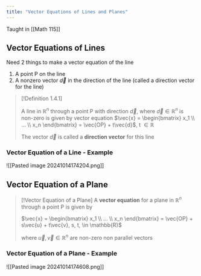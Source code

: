 ```yaml
---
title: "Vector Equations of Lines and Planes"
---
```


Taught in [[Math 115]]

## Vector Equations of Lines

Need 2 things to make a vector equation of the line

1. A point P on the line
2. A nonzero vector $\vec{d}$ in the direction of the line (called a direction vector for the line)

> [!Definition 1.4.1]
> 
> A line in $\mathbb{R}^n$ through a point P with direction $\vec{d}$, where $\vec{d} \in \mathbb{R}^n$ is non-zero is given by vector equation
> $\vec{x} = \begin{bmatrix} x_1 \\ ... \\ x_n \end{bmatrix} = \vec{OP} + t\vec{d}$, t $\in \mathbb{R}$
> 
> The vector $\vec{d}$ is called a **direction vector** for this line

### Vector Equation of a Line - Example

![[Pasted image 20241014174204.png]]

## Vector Equation of a Plane

> [!Vector Equation of a Plane]
> A **vector equation** for a plane in $\mathbb{R}^n$ through a point P is given by
> 
> $\vec{x} = \begin{bmatrix} x_1 \\ ... \\ x_n \end{bmatrix} = \vec{OP} + s\vec{u} + t\vec{v}, s, t, \in \mathbb{R}$
>
> where $\vec{u}, \vec{v} \in \mathbb{R}^n$ are non-zero non parallel vectors



### Vector Equation of a Plane - Example

![[Pasted image 20241014174608.png]]
